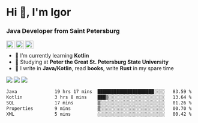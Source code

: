 <h1>Hi 👋, I'm Igor</h1>
<h3>Java Developer from Saint Petersburg</h3>

[<img align="left" alt="yegor256 | Gmail" width="22px" src="https://cdn.simpleicons.org/gmail/black/white" />](mailto:iv05012003@gmail.com)
[<img align="left" alt="yegor256 | LinkedIn" width="22px" src="https://cdn.simpleicons.org/linkedin/black/white" />](https://www.linkedin.com/in/igor-varnavskii-9a380432a/)
[<img align="left" alt="yegor256 | Telegram" width="22px" src="https://cdn.simpleicons.org/telegram/black/white" />](https://t.me/Igr1x)
<br/>

- 🌱 I’m currently learning **Kotlin**
- 📒 Studying at **Peter the Great St. Petersburg State University**
- 👾 I write in **Java/Kotlin**, read **books**, write **Rust** in my spare time

![](http://github-profile-summary-cards.vercel.app/api/cards/most-commit-language?username=Igr1x&theme=github) ![](http://github-profile-summary-cards.vercel.app/api/cards/stats?username=Igr1x&theme=github)
![](http://github-profile-summary-cards.vercel.app/api/cards/profile-details?username=Igr1x&theme=github)

 <!--START_SECTION:waka-->

```txt
Java              19 hrs 17 mins  █████████████████████░░░░   83.59 %
Kotlin            3 hrs 8 mins    ███▒░░░░░░░░░░░░░░░░░░░░░   13.64 %
SQL               17 mins         ▒░░░░░░░░░░░░░░░░░░░░░░░░   01.26 %
Properties        9 mins          ▒░░░░░░░░░░░░░░░░░░░░░░░░   00.70 %
XML               5 mins          ░░░░░░░░░░░░░░░░░░░░░░░░░   00.42 %
```

<!--END_SECTION:waka-->

